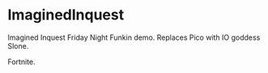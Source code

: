 # ImaginedInquest
Imagined Inquest Friday Night Funkin demo. Replaces Pico with IO goddess Slone.

Fortnite.
